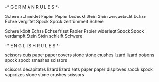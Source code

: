 -* G E R M A N   R U L E S *-

Schere schneidet Papier
Papier bedeckt Stein
Stein zerquetscht Echse
Echse vergiftet Spock
Spock zertrümmert Schere

Schere köpft Echse
Echse frisst Papier
Papier widerlegt Spock
Spock verdampft Stein
Stein schleift Schwere



-* E N G L I S H   R U L E S *-

scissors cuts paper
paper covers stone
stone crushes lizard
lizard poisons spock
spock smashes scissors

scissors decapitates lizard
lizard eats paper
paper disproves spock
spock vaporizes stone
stone crushes scissors